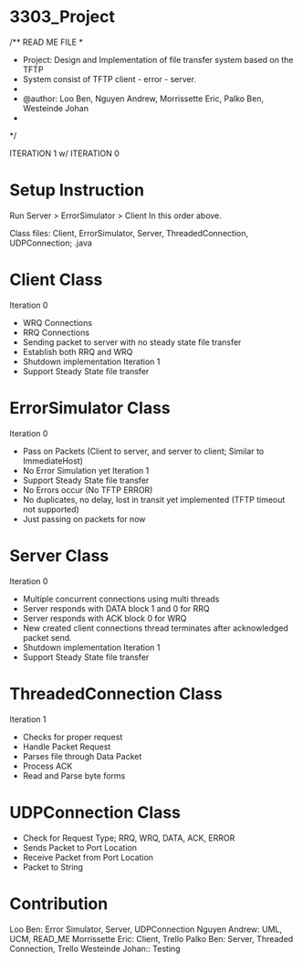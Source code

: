 # 3303_Project
/** READ ME FILE
*
* Project: Design and Implementation of file transfer system based on the TFTP
* System consist of TFTP client - error - server.
*
* @author: Loo Ben, Nguyen Andrew, Morrissette Eric, Palko Ben, Westeinde Johan
* 
*/

ITERATION 1 w/ ITERATION 0

Setup Instruction
========================================
Run Server > ErrorSimulator > Client
In this order above.


Class files: Client, ErrorSimulator, Server, ThreadedConnection, UDPConnection; .java

Client Class
========================================
Iteration 0
- WRQ Connections
- RRQ Connections
- Sending packet to server with no steady state file transfer
- Establish both RRQ and WRQ
- Shutdown implementation
Iteration 1
- Support Steady State file transfer



ErrorSimulator Class
========================================
Iteration 0
- Pass on Packets (Client to server, and server to client; Similar to ImmediateHost)
- No Error Simulation yet
Iteration 1
- Support Steady State file transfer
- No Errors occur (No TFTP ERROR)
- No duplicates, no delay, lost in transit yet implemented (TFTP timeout not supported)
- Just passing on packets for now


Server Class
========================================
Iteration 0
- Multiple concurrent connections using multi threads
- Server responds with DATA block 1 and 0 for RRQ
- Server responds with ACK block 0 for WRQ
- New created client connections thread terminates after acknowledged packet send.
- Shutdown implementation
Iteration 1
- Support Steady State file transfer


ThreadedConnection Class
========================================
Iteration 1
- Checks for proper request
- Handle Packet Request
- Parses file through Data Packet
- Process ACK
- Read and Parse byte forms


UDPConnection Class
=========================================
- Check for Request Type; RRQ, WRQ, DATA, ACK, ERROR
- Sends Packet to Port Location
- Receive Packet from Port Location
- Packet to String


Contribution
========================================
Loo Ben: Error Simulator, Server, UDPConnection
Nguyen Andrew: UML, UCM, READ_ME
Morrissette Eric: Client, Trello
Palko Ben: Server, Threaded Connection, Trello
Westeinde Johan:: Testing
